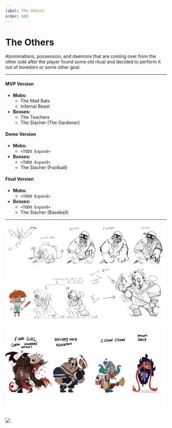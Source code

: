 ```yaml
---
label: The Others
order: 600
---
```


# The Others

Abominations, possession, and daemons that are coming over from the other side after the player found some old ritual and decided to perform it out of boredom or some other goal.

---
#### MVP Version

* **Mobs:**
  * The Mad Bats
  * Infernal Beast
* **Bosses:**
  * The Teachers
  * The Slacher (The Gardener)

#### Demo Version

* **Mobs:**
  * `<TODO Expand>`
* **Bosses:**
  * `<TODO Expand>`
  * The Slacher (Football)

#### Final Version

* **Mobs:**
  * `<TODO Expand>`
* **Bosses:**
  * `<TODO Expand>`
  * The Slacher (Baseball)

---

[![](/static/refrence-art/actor-enemy-concepts-a.png)](/static/refrence-art/actor-enemy-concepts-a.png)

[![](/static/refrence-art/actor-boss-concepts-a.png)](/static/refrence-art/actor-boss-concepts-a.png)

[![](/static/refrence-art/actor-boss-gardner-a.png)](/static/refrence-art/actor-boss-gardner-a.png)